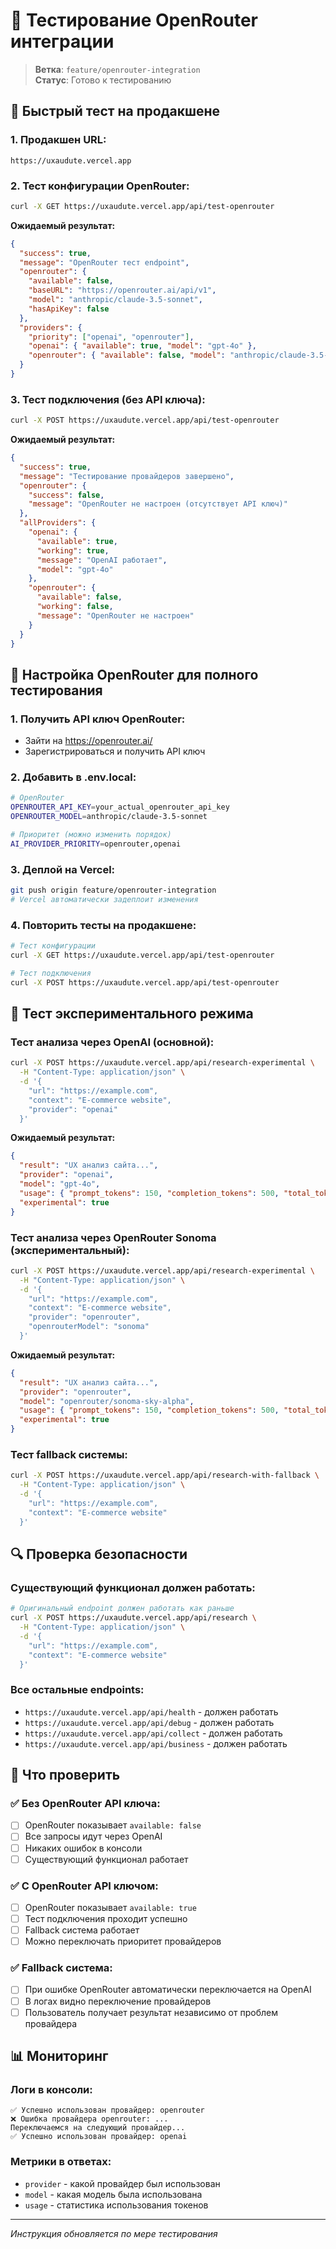 # 🧪 Тестирование OpenRouter интеграции

> **Ветка**: `feature/openrouter-integration`  
> **Статус**: Готово к тестированию

## 🚀 Быстрый тест на продакшене

### 1. **Продакшен URL:**
```
https://uxaudute.vercel.app
```

### 2. **Тест конфигурации OpenRouter:**
```bash
curl -X GET https://uxaudute.vercel.app/api/test-openrouter
```

**Ожидаемый результат:**
```json
{
  "success": true,
  "message": "OpenRouter тест endpoint",
  "openrouter": {
    "available": false,
    "baseURL": "https://openrouter.ai/api/v1",
    "model": "anthropic/claude-3.5-sonnet",
    "hasApiKey": false
  },
  "providers": {
    "priority": ["openai", "openrouter"],
    "openai": { "available": true, "model": "gpt-4o" },
    "openrouter": { "available": false, "model": "anthropic/claude-3.5-sonnet" }
  }
}
```

### 3. **Тест подключения (без API ключа):**
```bash
curl -X POST https://uxaudute.vercel.app/api/test-openrouter
```

**Ожидаемый результат:**
```json
{
  "success": true,
  "message": "Тестирование провайдеров завершено",
  "openrouter": {
    "success": false,
    "message": "OpenRouter не настроен (отсутствует API ключ)"
  },
  "allProviders": {
    "openai": {
      "available": true,
      "working": true,
      "message": "OpenAI работает",
      "model": "gpt-4o"
    },
    "openrouter": {
      "available": false,
      "working": false,
      "message": "OpenRouter не настроен"
    }
  }
}
```

## 🔧 Настройка OpenRouter для полного тестирования

### 1. **Получить API ключ OpenRouter:**
- Зайти на https://openrouter.ai/
- Зарегистрироваться и получить API ключ

### 2. **Добавить в .env.local:**
```bash
# OpenRouter
OPENROUTER_API_KEY=your_actual_openrouter_api_key
OPENROUTER_MODEL=anthropic/claude-3.5-sonnet

# Приоритет (можно изменить порядок)
AI_PROVIDER_PRIORITY=openrouter,openai
```

### 3. **Деплой на Vercel:**
```bash
git push origin feature/openrouter-integration
# Vercel автоматически задеплоит изменения
```

### 4. **Повторить тесты на продакшене:**
```bash
# Тест конфигурации
curl -X GET https://uxaudute.vercel.app/api/test-openrouter

# Тест подключения
curl -X POST https://uxaudute.vercel.app/api/test-openrouter
```

## 🎯 Тест экспериментального режима

### **Тест анализа через OpenAI (основной):**
```bash
curl -X POST https://uxaudute.vercel.app/api/research-experimental \
  -H "Content-Type: application/json" \
  -d '{
    "url": "https://example.com",
    "context": "E-commerce website",
    "provider": "openai"
  }'
```

**Ожидаемый результат:**
```json
{
  "result": "UX анализ сайта...",
  "provider": "openai",
  "model": "gpt-4o",
  "usage": { "prompt_tokens": 150, "completion_tokens": 500, "total_tokens": 650 },
  "experimental": true
}
```

### **Тест анализа через OpenRouter Sonoma (экспериментальный):**
```bash
curl -X POST https://uxaudute.vercel.app/api/research-experimental \
  -H "Content-Type: application/json" \
  -d '{
    "url": "https://example.com",
    "context": "E-commerce website",
    "provider": "openrouter",
    "openrouterModel": "sonoma"
  }'
```

**Ожидаемый результат:**
```json
{
  "result": "UX анализ сайта...",
  "provider": "openrouter",
  "model": "openrouter/sonoma-sky-alpha",
  "usage": { "prompt_tokens": 150, "completion_tokens": 500, "total_tokens": 650 },
  "experimental": true
}
```

### **Тест fallback системы:**
```bash
curl -X POST https://uxaudute.vercel.app/api/research-with-fallback \
  -H "Content-Type: application/json" \
  -d '{
    "url": "https://example.com",
    "context": "E-commerce website"
  }'
```

## 🔍 Проверка безопасности

### **Существующий функционал должен работать:**
```bash
# Оригинальный endpoint должен работать как раньше
curl -X POST https://uxaudute.vercel.app/api/research \
  -H "Content-Type: application/json" \
  -d '{
    "url": "https://example.com",
    "context": "E-commerce website"
  }'
```

### **Все остальные endpoints:**
- `https://uxaudute.vercel.app/api/health` - должен работать
- `https://uxaudute.vercel.app/api/debug` - должен работать
- `https://uxaudute.vercel.app/api/collect` - должен работать
- `https://uxaudute.vercel.app/api/business` - должен работать

## 🚨 Что проверить

### ✅ **Без OpenRouter API ключа:**
- [ ] OpenRouter показывает `available: false`
- [ ] Все запросы идут через OpenAI
- [ ] Никаких ошибок в консоли
- [ ] Существующий функционал работает

### ✅ **С OpenRouter API ключом:**
- [ ] OpenRouter показывает `available: true`
- [ ] Тест подключения проходит успешно
- [ ] Fallback система работает
- [ ] Можно переключать приоритет провайдеров

### ✅ **Fallback система:**
- [ ] При ошибке OpenRouter автоматически переключается на OpenAI
- [ ] В логах видно переключение провайдеров
- [ ] Пользователь получает результат независимо от проблем провайдера

## 📊 Мониторинг

### **Логи в консоли:**
```
✅ Успешно использован провайдер: openrouter
❌ Ошибка провайдера openrouter: ...
Переключаемся на следующий провайдер...
✅ Успешно использован провайдер: openai
```

### **Метрики в ответах:**
- `provider` - какой провайдер был использован
- `model` - какая модель была использована
- `usage` - статистика использования токенов

---
*Инструкция обновляется по мере тестирования*
